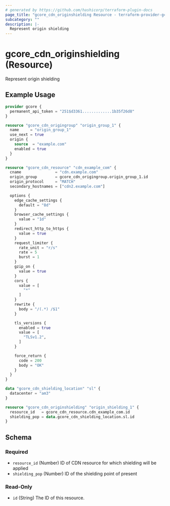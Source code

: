 ```yaml
---
# generated by https://github.com/hashicorp/terraform-plugin-docs
page_title: "gcore_cdn_originshielding Resource - terraform-provider-gcore"
subcategory: ""
description: |-
  Represent origin shielding
---
```


# gcore_cdn_originshielding (Resource)

Represent origin shielding

## Example Usage

```terraform
provider gcore {
  permanent_api_token = "251$d3361.............1b35f26d8"
}

resource "gcore_cdn_origingroup" "origin_group_1" {
  name     = "origin_group_1"
  use_next = true
  origin {
    source  = "example.com"
    enabled = true
  }
}

resource "gcore_cdn_resource" "cdn_example_com" {
  cname               = "cdn.example.com"
  origin_group        = gcore_cdn_origingroup.origin_group_1.id
  origin_protocol     = "MATCH"
  secondary_hostnames = ["cdn2.example.com"]

  options {
    edge_cache_settings {
      default = "8d"
    }
    browser_cache_settings {
      value = "1d"
    }
    redirect_http_to_https {
      value = true
    }
    request_limiter {
      rate_unit = "r/s"
      rate = 5
      burst = 1
    }
    gzip_on {
      value = true
    }
    cors {
      value = [
        "*"
      ]
    }
    rewrite {
      body = "/(.*) /$1"
    }

    tls_versions {
      enabled = true
      value = [
        "TLSv1.2",
      ]
    }

    force_return {
      code = 200
      body = "OK"
    }
  }
}

data "gcore_cdn_shielding_location" "sl" {
  datacenter = "am3"
}

resource "gcore_cdn_originshielding" "origin_shielding_1" {
  resource_id   = gcore_cdn_resource.cdn_example_com.id
  shielding_pop = data.gcore_cdn_shielding_location.sl.id
}
```

<!-- schema generated by tfplugindocs -->
## Schema

### Required

- `resource_id` (Number) ID of CDN resource for which shielding will be applied
- `shielding_pop` (Number) ID of the shielding point of present

### Read-Only

- `id` (String) The ID of this resource.
